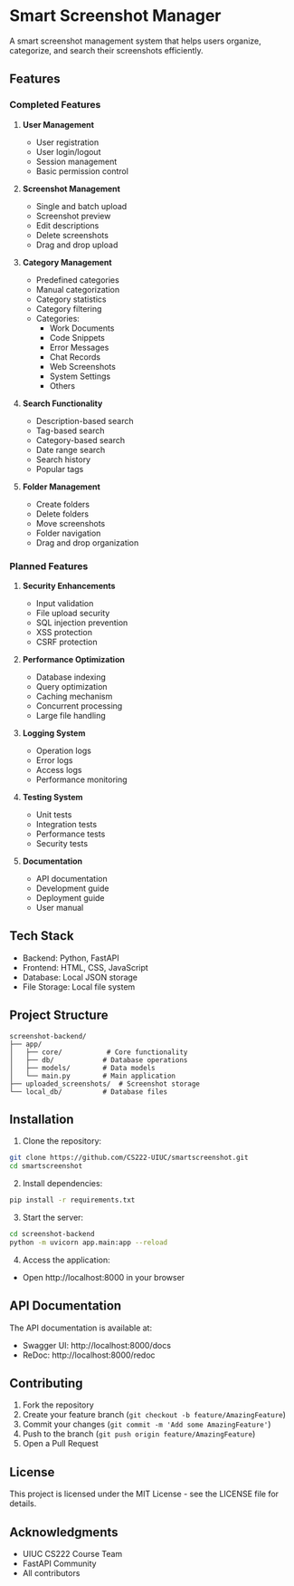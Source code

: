 # Smart Screenshot Manager

A smart screenshot management system that helps users organize, categorize, and search their screenshots efficiently.

## Features

### **Completed Features**

1. **User Management**
   - User registration
   - User login/logout
   - Session management
   - Basic permission control

2. **Screenshot Management**
   - Single and batch upload
   - Screenshot preview
   - Edit descriptions
   - Delete screenshots
   - Drag and drop upload

3. **Category Management**
   - Predefined categories
   - Manual categorization
   - Category statistics
   - Category filtering
   - Categories:
     - Work Documents
     - Code Snippets
     - Error Messages
     - Chat Records
     - Web Screenshots
     - System Settings
     - Others

4. **Search Functionality**
   - Description-based search
   - Tag-based search
   - Category-based search
   - Date range search
   - Search history
   - Popular tags

5. **Folder Management**
   - Create folders
   - Delete folders
   - Move screenshots
   - Folder navigation
   - Drag and drop organization

### **Planned Features**

1. **Security Enhancements**
   - Input validation
   - File upload security
   - SQL injection prevention
   - XSS protection
   - CSRF protection

2. **Performance Optimization**
   - Database indexing
   - Query optimization
   - Caching mechanism
   - Concurrent processing
   - Large file handling

3. **Logging System**
   - Operation logs
   - Error logs
   - Access logs
   - Performance monitoring

4. **Testing System**
   - Unit tests
   - Integration tests
   - Performance tests
   - Security tests

5. **Documentation**
   - API documentation
   - Development guide
   - Deployment guide
   - User manual

## Tech Stack

- Backend: Python, FastAPI
- Frontend: HTML, CSS, JavaScript
- Database: Local JSON storage
- File Storage: Local file system

## Project Structure

```
screenshot-backend/
├── app/
│   ├── core/           # Core functionality
│   ├── db/            # Database operations
│   ├── models/        # Data models
│   └── main.py        # Main application
├── uploaded_screenshots/  # Screenshot storage
└── local_db/          # Database files
```

## Installation

1. Clone the repository:
```bash
git clone https://github.com/CS222-UIUC/smartscreenshot.git
cd smartscreenshot
```

2. Install dependencies:
```bash
pip install -r requirements.txt
```

3. Start the server:
```bash
cd screenshot-backend
python -m uvicorn app.main:app --reload
```

4. Access the application:
- Open http://localhost:8000 in your browser

## API Documentation

The API documentation is available at:
- Swagger UI: http://localhost:8000/docs
- ReDoc: http://localhost:8000/redoc

## Contributing

1. Fork the repository
2. Create your feature branch (`git checkout -b feature/AmazingFeature`)
3. Commit your changes (`git commit -m 'Add some AmazingFeature'`)
4. Push to the branch (`git push origin feature/AmazingFeature`)
5. Open a Pull Request

## License

This project is licensed under the MIT License - see the LICENSE file for details.

## Acknowledgments

- UIUC CS222 Course Team
- FastAPI Community
- All contributors 